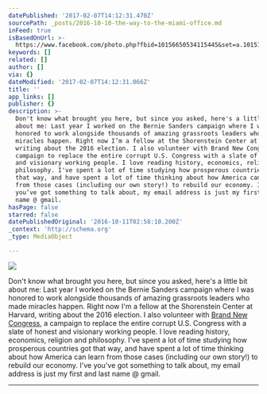 ```yaml
---
datePublished: '2017-02-07T14:12:31.470Z'
sourcePath: _posts/2016-10-10-the-way-to-the-miami-office.md
inFeed: true
isBasedOnUrl: >-
  https://www.facebook.com/photo.php?fbid=10156650534115445&set=a.10151117092190445.790708.590965444&type=3&theater
keywords: []
related: []
author: []
via: {}
dateModified: '2017-02-07T14:12:31.066Z'
title: ''
app_links: []
publisher: {}
description: >-
  Don't know what brought you here, but since you asked, here's a little bit
  about me: Last year I worked on the Bernie Sanders campaign where I was
  honored to work alongside thousands of amazing grassroots leaders who made
  miracles happen. Right now I’m a fellow at the Shorenstein Center at Harvard,
  writing about the 2016 election. I also volunteer with Brand New Congress, a
  campaign to replace the entire corrupt U.S. Congress with a slate of honest
  and visionary working people. I love reading history, economics, religion and
  philosophy. I've spent a lot of time studying how prosperous countries got
  that way, and have spent a lot of time thinking about how America can learn
  from those cases (including our own story!) to rebuild our economy. I’ve
  you’ve got something to talk about, my email address is just my first and last
  name @ gmail.
hasPage: false
starred: false
datePublishedOriginal: '2016-10-11T02:58:10.200Z'
_context: 'http://schema.org'
_type: MediaObject

---
```

![](https://the-grid-user-content.s3-us-west-2.amazonaws.com/4a278080-5e40-444c-9f53-258ee5442e84.jpg)

Don't know what brought you here, but since you asked, here's a little bit about me: Last year I worked on the Bernie Sanders campaign where I was honored to work alongside thousands of amazing grassroots leaders who made miracles happen. Right now I'm a fellow at the Shorenstein Center at Harvard, writing about the 2016 election. I also volunteer with [Brand New Congress][0], a campaign to replace the entire corrupt U.S. Congress with a slate of honest and visionary working people. I love reading history, economics, religion and philosophy. I've spent a lot of time studying how prosperous countries got that way, and have spent a lot of time thinking about how America can learn from those cases (including our own story!) to rebuild our economy. I've you've got something to talk about, my email address is just my first and last name @ gmail.

---



[0]: http://BrandNewCongress.org/ "Brand New Congress"
